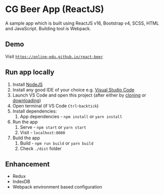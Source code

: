 # CG Beer App (ReactJS)

A sample app which is built using ReactJS v16, Bootstrap v4, SCSS, HTML and JavaScript. Building tool is Webpack.

## Demo

Visit [`https://online-edu.github.io/react-beer`](https://online-edu.github.io/react-beer)

## Run app locally

1.  Install [NodeJS](https://nodejs.org/en/download/)
1.  Install any good IDE of your choice e.g. [Visual Studio Code](https://code.visualstudio.com/)
1.  Launch VS Code and open this project (after either by [cloning](https://github.com/online-edu/react-beer.git) or [downloading](https://github.com/online-edu/react-beer/archive/master.zip))
1.  Open terminal (if VS Code `Ctrl`-`backtick`)
1.  Install dependencies:
    1.  App dependencies - `npm install` or `yarn install`
1.  Run the app
    1.  Serve - `npm start` or `yarn start`
    2.  Visit - `localhost:8080`
1.  Build the app
    1.  Build - `npm run build` or `yarn build`
    2.  Check `./dist` folder

## Enhancement

- Redux
- IndexDB
- Webpack environment based configuration
